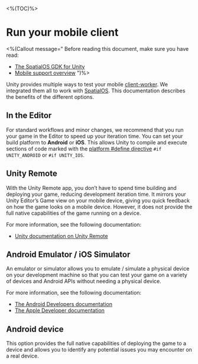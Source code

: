 <%(TOC)%>

# Run your mobile client

<%(Callout message="
Before reading this document, make sure you have read:

  * [The SpatialOS GDK for Unity]({{urlRoot}}/reference/overview)
  * [Mobile support overview]({{urlRoot}}/reference/mobile/overview)
")%>

Unity provides multiple ways to test your mobile [client-worker]({{urlRoot}}/reference/glossary#client-worker). We integrated them all to work with [SpatialOS]({{urlRoot}}/reference/glossary#spatialos-runtime). This documentation describes the benefits of the different options.

## In the Editor

For standard workflows and minor changes, we recommend that you run your game in the Editor to speed up your iteration time. You can set your build platform to **Android** or **iOS**. This allows Unity to compile and execute sections of code marked with the [platform #define directive](https://docs.unity3d.com/Manual/PlatformDependentCompilation.html) `#if UNITY_ANDROID` or `#if UNITY_IOS`.

## Unity Remote

With the Unity Remote app, you don’t have to spend time building and deploying your game, reducing development iteration time. It mirrors your Unity Editor’s Game view on your mobile device, giving you quick feedback on how the game looks on a mobile device. However, it does not provide the full native capabilities of the game running on a device.

For more information, see the following documentation:

  * [Unity documentation on Unity Remote](https://docs.unity3d.com/Manual/UnityRemote5.html)

## Android Emulator / iOS Simulator

An emulator or simulator allows you to emulate / simulate a physical device on your development machine so that you can test your game on a variety of devices and Android APIs without needing a physical device.

For more information, see the following documentation:

  * [The Android Developers documentation](https://developer.android.com/studio/run/emulator)
  * [The Apple Developer documentation](https://developer.apple.com/library/archive/documentation/IDEs/Conceptual/simulator_help_topics/Chapter/Chapter.html)

## Android device

This option provides the full native capabilities of deploying the game to a device and allows you to identify any potential issues you may encounter on a real device.